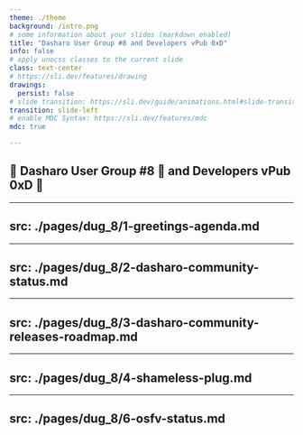 ```yaml
---
theme: ./theme
background: /intro.png
# some information about your slides (markdown enabled)
title: "Dasharo User Group #8 and Developers vPub 0xD"
info: false
# apply unocss classes to the current slide
class: text-center
# https://sli.dev/features/drawing
drawings:
  persist: false
# slide transition: https://sli.dev/guide/animations.html#slide-transitions
transition: slide-left
# enable MDC Syntax: https://sli.dev/features/mdc
mdc: true

---
```


## &#x1F44B; Dasharo User Group #8 &#x1F389; and Developers vPub 0xD 🍻

---
src: ./pages/dug_8/1-greetings-agenda.md
---

---
src: ./pages/dug_8/2-dasharo-community-status.md
---

---
src: ./pages/dug_8/3-dasharo-community-releases-roadmap.md
---
---
src: ./pages/dug_8/4-shameless-plug.md
---

---
src: ./pages/dug_8/6-osfv-status.md
---
